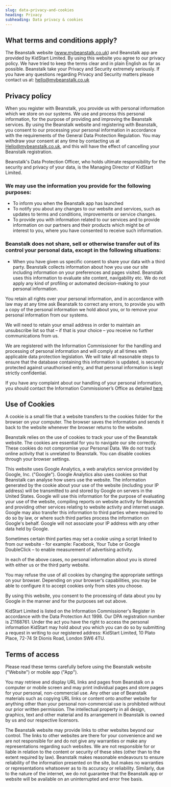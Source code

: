 ```yaml
---
slug: data-privacy-and-cookies
heading: Privacy
subheading: Data privacy & cookies
---
```


## What terms and conditions apply?

The Beanstalk website (www.mybeanstalk.co.uk) and Beanstalk app are provided by KidStart Limited. By using this website you agree to our privacy policy. We have tried to keep the terms clear and in plain English as far as possible.
Beanstalk take your Privacy and Security extremely seriously. If you have any questions regarding Privacy and Security matters please contact us at:
hello@mybeanstalk.co.uk

## Privacy policy

When you register with Beanstalk, you provide us with personal information which we store on our systems. We use and process this personal information, for the purpose of providing and improving the Beanstalk services. By using the Beanstalk website and registering with Beanstalk, you consent to our processing your personal information in accordance with the requirements of the General Data Protection Regulation. You may withdraw your consent at any time by contacting us at Hello@mybeanstalk.co.uk, and this will have the effect of cancelling your Beanstalk registration.

Beanstalk's Data Protection Officer, who holds ultimate responsibility for the security and privacy of your data, is the Managing Director of KidStart Limited.

### We may use the information you provide for the following purposes:

* To inform you when the Beanstalk app has launched
* To notify you about any changes to our website and services, such as updates to terms and conditions, improvements or service changes.
* To provide you with information related to our services and to provide information on our partners and their products which might be of interest to you, where you have consented to receive such information.

### Beanstalk does not share, sell or otherwise transfer out of its control your personal data, except in the following situations:
* When you have given us specific consent to share your data with a third party.
Beanstalk collects information about how you use our site including information on your preferences and pages visited. Beanstalk uses this information to evaluate site content, navigability etc. We do not apply any kind of profiling or automated decision-making to your personal information.

You retain all rights over your personal information, and in accordance with law may at any time ask Beanstalk to correct any errors, to provide you with a copy of the personal information we hold about you, or to remove your personal information from our systems. 

We will need to retain your email address in order to maintain an unsubscribe list so that – if that is your choice – you receive no further communications from us.

We are registered with the Information Commissioner for the handling and processing of personal information and will comply at all times with applicable data protection legislation. We will take all reasonable steps to ensure that the database containing this information is updated, is securely protected against unauthorised entry, and that personal information is kept strictly confidential.

If you have any complaint about our handling of your personal information, you should contact the Information Commissioner’s Office as detailed <a href="https://ico.org.uk/concerns/">here</a>

## Use of Cookies

A cookie is a small file that a website transfers to the cookies folder for the browser on your computer. The browser saves the information and sends it back to the website whenever the browser returns to the website.

Beanstalk relies on the use of cookies to track your use of the Beanstalk website. The cookies are essential for you to navigate our site correctly. These cookies do not compromise your Personal Data. We do not track online activity that is unrelated to Beanstalk. You can disable cookies through your browser settings.

This website uses Google Analytics, a web analytics service provided by Google, Inc. ("Google"). Google Analytics also uses cookies so that Beanstalk can analyse how users use the website. The information generated by the cookie about your use of the website (including your IP address) will be transmitted to and stored by Google on servers in the United States. Google will use this information for the purpose of evaluating your use of the website, compiling reports on website activity for Beanstalk and providing other services relating to website activity and internet usage. Google may also transfer this information to third parties where required to do so by law, or where such third parties process the information on Google's behalf. Google will not associate your IP address with any other data held by Google.

Sometimes certain third parties may set a cookie using a script linked to from our website - for example: Facebook, Your Tube or Google DoubleClick – to enable measurement of advertising activity.

In each of the above cases, no personal information about you is stored with either us or the third party website.

You may refuse the use of all cookies by changing the appropriate settings on your browser. Depending on your browser’s capabilities, you may be able to configure it to accept cookies only from sites you choose.

By using this website, you consent to the processing of data about you by Google in the manner and for the purposes set out above.

KidStart Limited is listed on the Information Commissioner's Register in accordance with the Data Protection Act 1998. Our DPA registration number is Z1168761. Under the act you have the right to access the personal information KidStart may hold about you which you can do so by submitting a request in writing to our registered address: KidStart Limited, 10 Plato Place, 72-74 St Dionis Road, London SW6 4TU.

## Terms of access

Please read these terms carefully before using the Beanstalk website ("Website") or mobile app ("App").

You may retrieve and display URL links and pages from Beanstalk on a computer or mobile screen and may print individual pages and store pages for your personal, non-commercial use. Any other use of Beanstalk materials such as copying URL links or content onto another website for anything other than your personal non-commercial use is prohibited without our prior written permission. The intellectual property in all design, graphics, text and other material and its arrangement in Beanstalk is owned by us and our respective licensors.

The Beanstalk website may provide links to other websites beyond our control. The links to other websites are there for your convenience and we are not responsible for and do not give any warranties or make any representations regarding such websites. We are not responsible for or liable in relation to the content or security of these sites (other than to the extent required by law).
Beanstalk makes reasonable endeavours to ensure reliability of the information presented on the site, but makes no warranties or representations whatsoever as to its accuracy or reliability. Similarly, due to the nature of the internet, we do not guarantee that the Beanstalk app or website will be available on an uninterrupted and error free basis.
